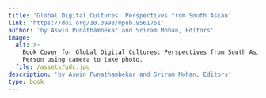 ```yaml
---
title: 'Global Digital Cultures: Perspectives from South Asian'
link: 'https://doi.org/10.3998/mpub.9561751'
author: 'by Aswin Punathambekar and Sriram Mohan, Editors'
image:
  alt: >-
    Book Cover for Global Digital Cultures: Perspectives from South Asian.
    Person using camera to take photo.
  file: /assets/gdc.jpg
description: 'by Aswin Punathambekar and Sriram Mohan, Editors'
type: book
---
```


